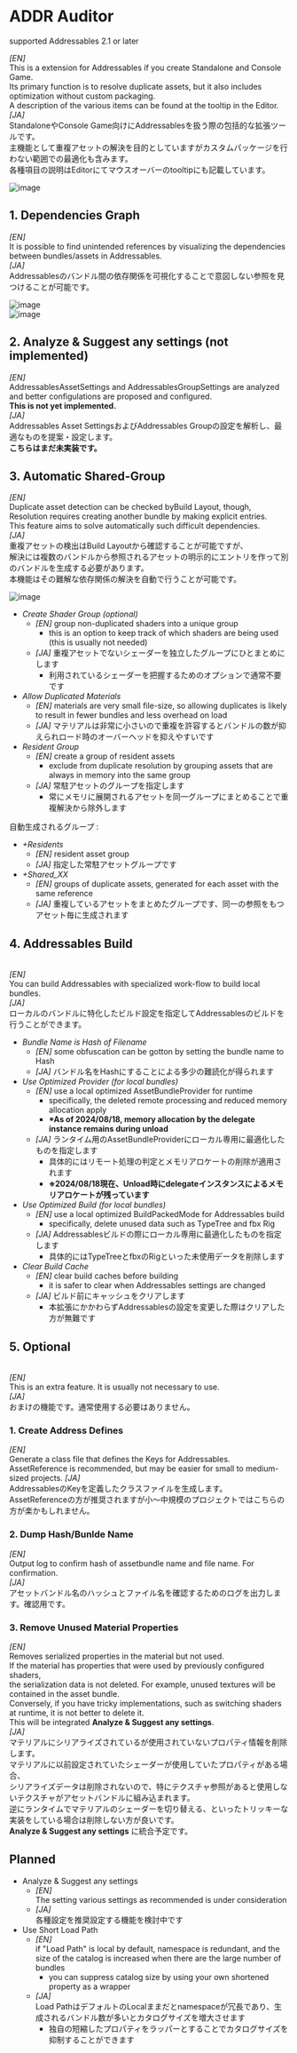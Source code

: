 # ADDR Auditor

supported Addressables 2.1 or later<br>

<i>[EN]</i><br>
This is a extension for Addressables if you create Standalone and Console Game. </br>
Its primary function is to resolve duplicate assets, but it also includes optimization without custom packaging. </br>
A description of the various items can be found at the tooltip in the Editor.</br>
<i>[JA]</i><br>
StandaloneやConsole Game向けにAddressablesを扱う際の包括的な拡張ツールです。</br>
主機能として重複アセットの解決を目的としていますがカスタムパッケージを行わない範囲での最適化も含みます。</br>
各種項目の説明はEditorにてマウスオーバーのtooltipにも記載しています。

![image](https://github.com/user-attachments/assets/115db6e1-8dfb-4e27-afe5-55e0f4ddbc5e)


## 1. Dependencies Graph
<i>[EN]</i><br>
It is possible to find unintended references by visualizing the dependencies between bundles/assets in Addressables.<br>
<i>[JA]</i><br>
Addressablesのバンドル間の依存関係を可視化することで意図しない参照を見つけることが可能です。

![image](https://github.com/user-attachments/assets/146ce754-c07e-4d70-a98d-a44add828a67)</br>
![image](https://github.com/user-attachments/assets/af42faaf-7739-49e1-8fdd-f9e6605f6001)

## 2. Analyze & Suggest any settings (not implemented)
<i>[EN]</i><br>
AddressablesAssetSettings and AddressablesGroupSettings are analyzed and better configulations are proposed and configured.</br>
<b>This is not yet implemented.</b><br>
<i>[JA]</i><br>
Addressables Asset SettingsおよびAddressables Groupの設定を解析し、最適なものを提案・設定します。</br>
<b>こちらはまだ未実装です。</b>


## 3. Automatic Shared-Group
<i>[EN]</i><br>
Duplicate asset detection can be checked byBuild Layout, though,<br>
Resolution requires creating another bundle by making explicit entries.<br>
This feature aims to solve automatically such difficult dependencies.<br>
<i>[JA]</i><br>
重複アセットの検出はBuild Layoutから確認することが可能ですが、</br>
解決には複数のバンドルから参照されるアセットの明示的にエントリを作って別のバンドルを生成する必要があります。</br>
本機能はその難解な依存関係の解決を自動で行うことが可能です。

![image](https://github.com/user-attachments/assets/7cb8db39-c40e-457a-ae5c-cee2fd470a94)

- <i>Create Shader Group (optional)</i>
  - <i>[EN]</i> group non-duplicated shaders into a unique group
    - this is an option to keep track of which shaders are being used (this is usually not needed)
  - <i>[JA]</i> 重複アセットでないシェーダーを独立したグループにひとまとめにします
    - 利用されているシェーダーを把握するためのオプションで通常不要です
- <i>Allow Duplicated Materials</i>
  - <i>[EN]</i> materials are very small file-size, so allowing duplicates is likely to result in fewer bundles and less overhead on load
  - <i>[JA]</i> マテリアルは非常に小さいので重複を許容するとバンドルの数が抑えられロード時のオーバーヘッドを抑えやすいです
- <i>Resident Group</i>
  - <i>[EN]</i> create a group of resident assets
    - exclude from duplicate resolution by grouping assets that are always in memory into the same group
  - <i>[JA]</i> 常駐アセットのグループを指定します
    - 常にメモリに展開されるアセットを同一グループにまとめることで重複解決から除外します

自動生成されるグループ : 
- <i>+Residents</i>
  - <i>[EN]</i> resident asset group
  - <i>[JA]</i> 指定した常駐アセットグループです
- <i>+Shared_XX</i>
  - <i>[EN]</i> groups of duplicate assets, generated for each asset with the same reference
  - <i>[JA]</i> 重複しているアセットをまとめたグループです、同一の参照をもつアセット毎に生成されます


## 4. Addressables Build
<br><i>[EN]</i><br>
You can build Addressables with specialized work-flow to build local bundles.
<br><i>[JA]</i><br>
ローカルのバンドルに特化したビルド設定を指定してAddressablesのビルドを行うことができます。

- <i>Bundle Name is Hash of Filename</i>
  - <i>[EN]</i> some obfuscation can be gotton by setting the bundle name to Hash
  - <i>[JA]</i> バンドル名をHashにすることによる多少の難読化が得られます
- <i>Use Optimized Provider (for local bundles)</i>
  - <i>[EN]</i> use a local optimized AssetBundleProvider for runtime
    - specifically, the deleted remote processing and reduced memory allocation apply
    - <b>*As of 2024/08/18, memory allocation by the delegate instance remains during unload</b>
  - <i>[JA]</i> ランタイム用のAssetBundleProviderにローカル専用に最適化したものを指定します
    - 具体的にはリモート処理の判定とメモリアロケートの削除が適用されます
    - <b>※2024/08/18現在、Unload時にdelegateインスタンスによるメモリアロケートが残っています</b>
- <i>Use Optimized Build (for local bundles)</i>
  - <i>[EN]</i> use a local optimized BuildPackedMode for Addressables build
    - specifically, delete unused data such as TypeTree and fbx Rig
  - <i>[JA]</i> Addressablesビルドの際にローカル専用に最適化したものを指定します
    - 具体的にはTypeTreeとfbxのRigといった未使用データを削除します
- <i>Clear Build Cache</i>
  - <i>[EN]</i> clear build caches before building
    - it is safer to clear when Addressables settings are changed
  - <i>[JA]</i> ビルド前にキャッシュをクリアします
    - 本拡張にかかわらずAddressablesの設定を変更した際はクリアした方が無難です
  

## 5. Optional
<br><i>[EN]</i><br>
This is an extra feature. It is usually not necessary to use.
<br><i>[JA]</i><br>
おまけの機能です。通常使用する必要はありません。

### 1. Create Address Defines
<i>[EN]</i><br>
Generate a class file that defines the Keys for Addressables. </br>
AssetReference is recommended, but may be easier for small to medium-sized projects.
<i>[JA]</i><br>
AddressablesのKeyを定義したクラスファイルを生成します。</br>
AssetReferenceの方が推奨されますが小～中規模のプロジェクトではこちらの方が楽かもしれません。

### 2. Dump Hash/Bunlde Name
<i>[EN]</i><br>
Output log to confirm hash of assetbundle name and file name. For confirmation.
<br><i>[JA]</i><br>
アセットバンドル名のハッシュとファイル名を確認するためのログを出力します。確認用です。

### 3. Remove Unused Material Properties
<i>[EN]</i><br>
Removes serialized properties in the material but not used. </br>
If the material has properties that were used by previously configured shaders,</br>
the serialization data is not deleted. For example, unused textures will be contained in the asset bundle. </br>
Conversely, if you have tricky implementations, such as switching shaders at runtime, it is not better to delete it.<br>
This will be integrated <b>Analyze & Suggest any settings</b>.
<br><i>[JA]</i><br>
マテリアルにシリアライズされているが使用されていないプロパティ情報を削除します。</br>
マテリアルに以前設定されていたシェーダーが使用していたプロパティがある場合、</br>
シリアライズデータは削除されないので、特にテクスチャ参照があると使用しないテクスチャがアセットバンドルに組み込まれます。</br>
逆にランタイムでマテリアルのシェーダーを切り替える、といったトリッキーな実装をしている場合は削除しない方が良いです。<br>
<b>Analyze & Suggest any settings</b> に統合予定です。


## Planned
- <t>Analyze & Suggest any settings</t>
  - <i>[EN]</i><br> The setting various settings as recommended is under consideration
  - <i>[JA]</i><br> 各種設定を推奨設定する機能を検討中です
- <t>Use Short Load Path</t>
  - <i>[EN]</i><br> if "Load Path" is local by default, namespace is redundant, and the size of the catalog is increased when there are the large number of bundles
    - you can suppress catalog size by using your own shortened property as a wrapper
  - <i>[JA]</i><br> Load PathはデフォルトのLocalままだとnamespaceが冗長であり、生成されるバンドル数が多いとカタログサイズを増大させます
    - 独自の短縮したプロパティをラッパーとすることでカタログサイズを抑制することができます
